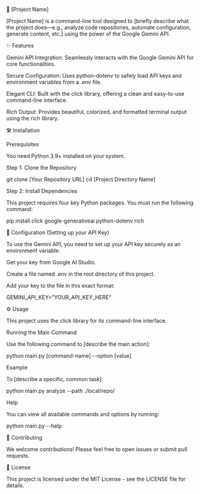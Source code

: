 🚀 [Project Name]

[Project Name] is a command-line tool designed to [briefly describe what the project does—e.g., analyze code repositories, automate configuration, generate content, etc.] using the power of the Google Gemini API.

✨ Features

Gemini API Integration: Seamlessly interacts with the Google Gemini API for core functionalities.

Secure Configuration: Uses python-dotenv to safely load API keys and environment variables from a .env file.

Elegant CLI: Built with the click library, offering a clean and easy-to-use command-line interface.

Rich Output: Provides beautiful, colorized, and formatted terminal output using the rich library.

🛠️ Installation

Prerequisites

You need Python 3.9+ installed on your system.

Step 1: Clone the Repository

git clone [Your Repository URL]
cd [Project Directory Name]


Step 2: Install Dependencies

This project requires four key Python packages. You must run the following command:

pip install click google-generativeai python-dotenv rich


🔑 Configuration (Setting up your API Key)

To use the Gemini API, you need to set up your API key securely as an environment variable.

Get your key from Google AI Studio.

Create a file named .env in the root directory of this project.

Add your key to the file in this exact format:

GEMINI_API_KEY="YOUR_API_KEY_HERE"


⚙️ Usage

This project uses the click library for its command-line interface.

Running the Main Command

Use the following command to [describe the main action]:

python main.py [command-name] --option [value]


Example

To [describe a specific, common task]:

python main.py analyze --path ./local/repo/


Help

You can view all available commands and options by running:

python main.py --help


🤝 Contributing

We welcome contributions! Please feel free to open issues or submit pull requests.

📝 License

This project is licensed under the MIT License - see the LICENSE file for details.
